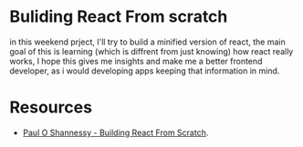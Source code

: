 # Buliding React From scratch

in this weekend prject, I'll try to build a minified version of react, the main goal of this is learning (which is diffrent from just knowing) how react really works, I hope this gives me insights and make me a better frontend developer, as i would developing apps keeping that information in mind.

# Resources

- [Paul O Shannessy - Building React From Scratch](https://youtu.be/_MAD4Oly9yg?si=TPNAFPZmjiDQL6KN).
